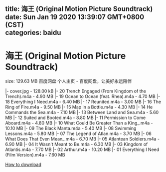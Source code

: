 
title: 海王 (Original Motion Picture Soundtrack)
date: Sun Jan 19 2020 13:39:07 GMT+0800 (CST)    
categories: baidu
---

# 海王 (Original Motion Picture Soundtrack)
size: 129.63 MB
 百度网盘 个人主页 - 百度网盘，让美好永远陪伴
 
|- cover.jpg - 128.00 kB
|- 20 Trench Engaged (From Kingdom of the Trench).m4a - 4.90 MB
|- 19 Ocean to Ocean (feat. Rhea).m4a - 4.70 MB
|- 18 Everything I Need.m4a - 6.40 MB
|- 17 Reunited.m4a - 3.00 MB
|- 16 The Ring of Fire.m4a - 9.50 MB
|- 15 Map in a Bottle.m4a - 4.30 MB
|- 14 He Commands the Sea.m4a - 7.10 MB
|- 13 Between Land and Sea.m4a - 5.60 MB
|- 12 Suited and Booted.m4a - 8.80 MB
|- 11 Permission to Come Aboard.m4a - 4.80 MB
|- 10 What Could Be Greater Than a King_.m4a - 10.10 MB
|- 09 The Black Manta.m4a - 5.40 MB
|- 08 Swimming Lessons.m4a - 5.80 MB
|- 07 The Legend of Atlan.m4a - 3.70 MB
|- 06 What Does That Even Mean_.m4a - 6.70 MB
|- 05 Atlantean Soldiers.m4a - 6.90 MB
|- 04 It Wasn't Meant to Be.m4a - 6.30 MB
|- 03 Kingdom of Atlantis.m4a - 7.70 MB
|- 02 Arthur.m4a - 10.20 MB
|- 01 Everything I Need (Film Version).m4a - 7.60 MB

[How to download](https://bpcam.bemobtrk.com/go/2ceec3aa-1ca2-46d6-b9ff-aaa5c184517c?jno=4320)
